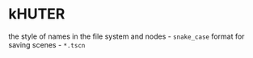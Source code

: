 # kHUTER
the style of names in the file system and nodes - `snake_case`
format for saving scenes - `*.tscn`
